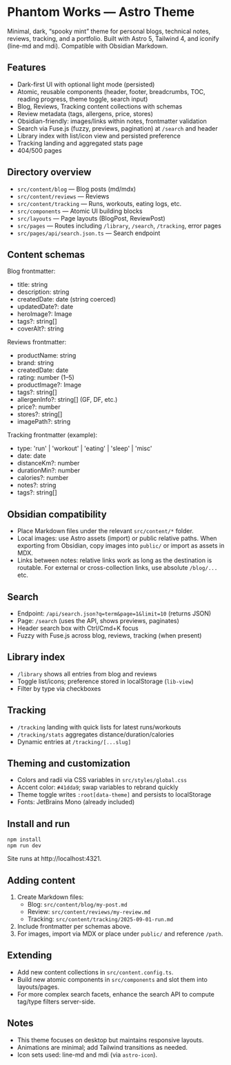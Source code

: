 # Phantom Works — Astro Theme

Minimal, dark, “spooky mint” theme for personal blogs, technical notes, reviews, tracking, and a portfolio. Built with Astro 5, Tailwind 4, and iconify (line-md and mdi). Compatible with Obsidian Markdown.

## Features

- Dark-first UI with optional light mode (persisted)
- Atomic, reusable components (header, footer, breadcrumbs, TOC, reading progress, theme toggle, search input)
- Blog, Reviews, Tracking content collections with schemas
- Review metadata (tags, allergens, price, stores)
- Obsidian-friendly: images/links within notes, frontmatter validation
- Search via Fuse.js (fuzzy, previews, pagination) at `/search` and header
- Library index with list/icon view and persisted preference
- Tracking landing and aggregated stats page
- 404/500 pages

## Directory overview

- `src/content/blog` — Blog posts (md/mdx)
- `src/content/reviews` — Reviews
- `src/content/tracking` — Runs, workouts, eating logs, etc.
- `src/components` — Atomic UI building blocks
- `src/layouts` — Page layouts (BlogPost, ReviewPost)
- `src/pages` — Routes including `/library`, `/search`, `/tracking`, error pages
- `src/pages/api/search.json.ts` — Search endpoint

## Content schemas

Blog frontmatter:
- title: string
- description: string
- createdDate: date (string coerced)
- updatedDate?: date
- heroImage?: Image
- tags?: string[]
- coverAlt?: string

Reviews frontmatter:
- productName: string
- brand: string
- createdDate: date
- rating: number (1–5)
- productImage?: Image
- tags?: string[]
- allergenInfo?: string[] (GF, DF, etc.)
- price?: number
- stores?: string[]
- imagePath?: string

Tracking frontmatter (example):
- type: 'run' | 'workout' | 'eating' | 'sleep' | 'misc'
- date: date
- distanceKm?: number
- durationMin?: number
- calories?: number
- notes?: string
- tags?: string[]

## Obsidian compatibility

- Place Markdown files under the relevant `src/content/*` folder.
- Local images: use Astro assets (import) or public relative paths. When exporting from Obsidian, copy images into `public/` or import as assets in MDX.
- Links between notes: relative links work as long as the destination is routable. For external or cross-collection links, use absolute `/blog/...` etc.

## Search

- Endpoint: `/api/search.json?q=term&page=1&limit=10` (returns JSON)
- Page: `/search` (uses the API, shows previews, paginates)
- Header search box with Ctrl/Cmd+K focus
- Fuzzy with Fuse.js across blog, reviews, tracking (when present)

## Library index

- `/library` shows all entries from blog and reviews
- Toggle list/icons; preference stored in localStorage (`lib-view`)
- Filter by type via checkboxes

## Tracking

- `/tracking` landing with quick lists for latest runs/workouts
- `/tracking/stats` aggregates distance/duration/calories
- Dynamic entries at `/tracking/[...slug]`

## Theming and customization

- Colors and radii via CSS variables in `src/styles/global.css`
- Accent color: `#41dda9`; swap variables to rebrand quickly
- Theme toggle writes `:root[data-theme]` and persists to localStorage
- Fonts: JetBrains Mono (already included)

## Install and run

```pwsh
npm install
npm run dev
```

Site runs at http://localhost:4321.

## Adding content

1. Create Markdown files:
	- Blog: `src/content/blog/my-post.md`
	- Review: `src/content/reviews/my-review.md`
	- Tracking: `src/content/tracking/2025-09-01-run.md`
2. Include frontmatter per schemas above.
3. For images, import via MDX or place under `public/` and reference `/path`.

## Extending

- Add new content collections in `src/content.config.ts`.
- Build new atomic components in `src/components` and slot them into layouts/pages.
- For more complex search facets, enhance the search API to compute tag/type filters server-side.

## Notes

- This theme focuses on desktop but maintains responsive layouts.
- Animations are minimal; add Tailwind transitions as needed.
- Icon sets used: line-md and mdi (via `astro-icon`).
